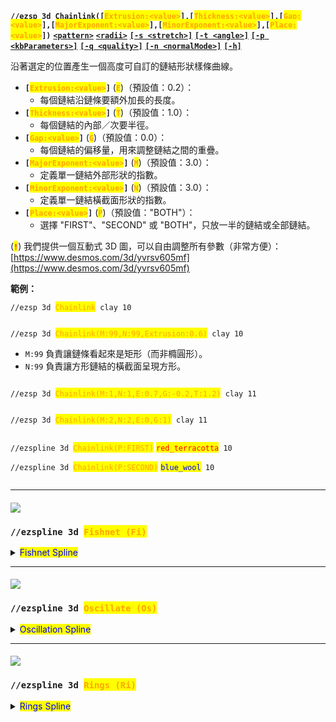 <!--
CO_OP_TRANSLATOR_METADATA:
{
  "original_hash": "9eb5260487ad69e24ef1d0d6843ca1a8",
  "translation_date": "2025-05-13T02:31:02+00:00",
  "source_file": "commands/spline/3d-spline-shapes.md",
  "language_code": "tw"
}
-->

**`//ezsp 3d Chainlink([`**<mark style="color:orange;">**`Extrusion:<value>`**</mark>**`],[`**<mark style="color:orange;">**`Thickness:<value>`**</mark>**`],[`**<mark style="color:orange;">**`Gap:<value>`**</mark>**`],[`**<mark style="color:orange;">**`MajorExponent:<value>`**</mark>**`],[`**<mark style="color:orange;">**`MinorExponent:<value>`**</mark>**`],[`**<mark style="color:orange;">**`Place:<value>`**</mark>**`])`** [**`<pattern>`**](3d-spline-shapes.md#syntax) [**`<radii>`**](common-parameters.md#radii) [**`[-s <stretch>]`**](common-parameters.md#stretch-s-less-than-stretchfactor-greater-than) [**`[-t <angle>]`**](common-parameters.md#twist) [**`[-p <kbParameters>]`**](common-parameters.md#kb-parameters) [**`[-q <quality>]`**](common-parameters.md#quality) [**`[-n <normalMode>]`**](common-parameters.md#normal-mode) [**`[-h]`**](common-parameters.md#help-page)

沿著選定的位置產生一個高度可自訂的鏈結形狀樣條曲線。

* **`[`**<mark style="color:orange;">**`Extrusion:<value>`**</mark>**`]`** (<mark style="color:orange;">**`E`**</mark>)（預設值：0.2）：
  * 每個鏈結沿鏈條要額外加長的長度。
* **`[`**<mark style="color:orange;">**`Thickness:<value>`**</mark>**`]`** (<mark style="color:orange;">**`T`**</mark>)（預設值：1.0）：
  * 每個鏈結的內部／次要半徑。
* **`[`**<mark style="color:orange;">**`Gap:<value>`**</mark>**`]`** (<mark style="color:orange;">**`G`**</mark>)（預設值：0.0）：
  * 每個鏈結的偏移量，用來調整鏈結之間的重疊。
* **`[`**<mark style="color:orange;">**`MajorExponent:<value>`**</mark>**`]`** (<mark style="color:orange;">**`M`**</mark>)（預設值：3.0）：
  * 定義單一鏈結外部形狀的指數。
* **`[`**<mark style="color:orange;">**`MinorExponent:<value>`**</mark>**`]`** (<mark style="color:orange;">**`N`**</mark>)（預設值：3.0）：
  * 定義單一鏈結橫截面形狀的指數。
* **`[`**<mark style="color:orange;">**`Place:<value>`**</mark>**`]`** (<mark style="color:orange;">**`P`**</mark>)（預設值："BOTH"）：
  * 選擇 "FIRST"、"SECOND" 或 "BOTH"，只放一半的鏈結或全部鏈結。

(<mark style="color:red;">**`!`**</mark>) 我們提供一個互動式 3D 圖，可以自由調整所有參數（非常方便）：[https://www.desmos.com/3d/yvrsv605mf](https://www.desmos.com/3d/yvrsv605mf)



**範例：**

`//ezsp 3d `<mark style="color:orange;">`Chainlink`</mark>` clay 10`

<img src="../../.gitbook/assets/SplinesChainlink_example1.png" alt="" data-size="original">

`//ezsp 3d `<mark style="color:orange;">`Chainlink(M:99,N:99,Extrusion:0.6)`</mark>` clay 10`

* `M:99` 負責讓鏈條看起來是矩形（而非橢圓形）。
* `N:99` 負責讓方形鏈結的橫截面呈現方形。

<img src="../../.gitbook/assets/SplinesChainlink_example2.png" alt="" data-size="original">

`//ezsp 3d `<mark style="color:orange;">`Chainlink(M:1,N:1,E:0.7,G:-0.2,T:1.2)`</mark>` clay 11`

<img src="../../.gitbook/assets/SplinesChainlink_example3.png" alt="" data-size="original">

`//ezsp 3d `<mark style="color:orange;">`Chainlink(M:2,N:2,E:0,G:1)`</mark>` clay 11`

<img src="../../.gitbook/assets/SplinesChainlink_example4.png" alt="" data-size="original">

`//ezspline 3d `<mark style="color:orange;">`Chainlink(P:FIRST)`</mark> <mark style="color:red;">`red_terracotta`</mark>` 10`

`//ezspline 3d `<mark style="color:orange;">`Chainlink(P:SECOND)`</mark> <mark style="color:blue;">`blue_wool`</mark>` 10`

<img src="../../.gitbook/assets/SplinesChainlink_example5.png" alt="" data-size="original">

</details>

***

#### ![](../../../../.gitbook/assets/SplinesFishnet.gif)

### `//ezspline 3d `<mark style="color:orange;">`Fishnet (Fi)`</mark> <a href="#fishnet" id="fishnet"></a>

<details>

<summary><mark style="color:blue;">Fishnet Spline</mark></summary>

**`//ezsp 3d Fishnet([`**<mark style="color:orange;">**`Spacing:<value>`**</mark>**`],[`**<mark style="color:orange;">**`Depth:<value>`**</mark>**`],[`**<mark style="color:orange;">**`Width:<value>`**</mark>**`])`** [**`<pattern>`**](3d-spline-shapes.md#syntax) [**`<radii>`**](common-parameters.md#radii) [**`[-s <stretch>]`**](common-parameters.md#stretch-s-less-than-stretchfactor-greater-than) [**`[-t <angle>]`**](common-parameters.md#twist) [**`[-p <kbParameters>]`**](common-parameters.md#kb-parameters) [**`[-q <quality>]`**](common-parameters.md#quality) [**`[-n <normalMode>]`**](common-parameters.md#normal-mode) [**`[-h]`**](common-parameters.md#help-page)

沿著選定的位置產生一個魚網狀樣條曲線。

* **`[`**<mark style="color:orange;">**`Spacing:<value>`**</mark>**`]`** (<mark style="color:orange;">**`S`**</mark>)（預設值：1.0）：
  * 網格繩索間的距離。
* **`[`**<mark style="color:orange;">**`Depth:<value>`**</mark>**`]`** (<mark style="color:orange;">**`D`**</mark>)（預設值：0.2）：
  * 每條繩索的深度，表示它向樣條中心突出多少。
* **`[`**<mark style="color:orange;">**`Width:<value>`**</mark>**`]`** (<mark style="color:orange;">**`W`**</mark>)（預設值：0.2）：
  * 每條繩索的寬度。

(<mark style="color:blue;">**`!`**</mark>) 我們提供一個互動式 3D 圖，可以自由調整所有參數（非常方便）：[https://www.desmos.com/3d/eww8fzzyuj](https://www.desmos.com/3d/eww8fzzyuj)



**範例：**

`//ezspline 3d `<mark style="color:orange;">`Fishnet`</mark>` clay 10`

<img src="../../.gitbook/assets/SplinesFishnet_example1.png" alt="" data-size="original">

`//ezsp 3d `<mark style="color:orange;">`Fishnet(Spacing:2.0)`</mark>` clay 10`

<img src="../../.gitbook/assets/SplinesFishnet_example2.png" alt="" data-size="original">

`//ezsp 3d `<mark style="color:orange;">`Fishnet(S:2.0,Depth:1.0,Width:0.3)`</mark>` clay 10`

<img src="../../.gitbook/assets/SplinesFishnet_example3.png" alt="" data-size="original">

`//ezsp 3d `<mark style="color:orange;">`Fi(S:2.0,D:0.5,W:0.5)`</mark>` clay 10`

<img src="../../.gitbook/assets/SplinesFishnet_example4.png" alt="" data-size="original">

</details>

***

#### ![](../../../../.gitbook/assets/SplineOscillate.gif)

### `//ezspline 3d `<mark style="color:orange;">`Oscillate (Os)`</mark> <a href="#oscillate" id="oscillate"></a>

<details>

<summary><mark style="color:blue;">Oscillation Spline</mark></summary>

**`//ezsp 3d Oscillate([`**<mark style="color:orange;">**`Depth:<value>`**</mark>**`],[`**<mark style="color:orange;">**`Interval:<value>`**</mark>**`])`** [**`<pattern>`**](3d-spline-shapes.md#syntax) [**`<radii>`**](common-parameters.md#radii)[**`[-s <stretch>]`**](common-parameters.md#stretch-s-less-than-stretchfactor-greater-than) [**`[-t <angle>]`**](common-parameters.md#twist) [**`[-p <kbParameters>]`**](common-parameters.md#kb-parameters) [**`[-q <quality>]`**](common-parameters.md#quality) [**`[-n <normalMode>]`**](common-parameters.md#normal-mode) [**`[-h]`**](common-parameters.md#help-page)

沿著選定的位置產生一個厚度會擺動的樣條曲線。

* **`[`**<mark style="color:orange;">**`Depth:<value>`**</mark>**`]`** (<mark style="color:orange;">**`D`**</mark>)（預設值：0.2）：
  * 指定山脊切入樣條表面的深度（以方塊數計）。
* **`[`**<mark style="color:orange;">**`Interval:<value>`**</mark>**`]`** (<mark style="color:orange;">**`I`**</mark>)（預設值：0.5）：
  * 指定每個山脊之間的距離。

(<mark style="color:blue;">**`!`**</mark>) 我們提供一個互動式 3D 圖，可以自由調整所有參數：[https://www.desmos.com/3d/xilpdwcnom](https://www.desmos.com/3d/xilpdwcnom)



範例：

`//ezspline 3d `<mark style="color:orange;">`Oscillate`</mark>` clay 10`

使用預設值 <mark style="color:orange;">`Depth:0.2`</mark> 和 <mark style="color:orange;">`Interval:0.5`</mark>

<img src="../../.gitbook/assets/SplinesOscillate_example1.png" alt="" data-size="original">

`//ezsp 3d `<mark style="color:orange;">`Oscillate(Depth:0.6)`</mark>` clay 10`

<img src="../../.gitbook/assets/SplinesOscillate_example2.png" alt="" data-size="original">

`//ezsp 3d `<mark style="color:orange;">`Oscillate(Depth:0.6,Interval:1.5)`</mark>` clay 10`

<img src="../../.gitbook/assets/SplinesOscillate_example3.png" alt="" data-size="original">

`//ezsp 3d `<mark style="color:orange;">`Oscillate(Depth:0.2,Interval:1.5)`</mark>` clay 10`

可以簡寫成 <mark style="color:orange;">`Os(D:0.2,I:1.5)`</mark>

<img src="../../.gitbook/assets/SplinesOscillate_example4.png" alt="" data-size="original">

</details>

***

#### ![](../../../../.gitbook/assets/SplinesRings.gif)

### `//ezspline 3d `<mark style="color:orange;">`Rings (Ri)`</mark> <a href="#rings" id="rings"></a>

<details>

<summary><mark style="color:blue;">Rings Spline</mark></summary>



